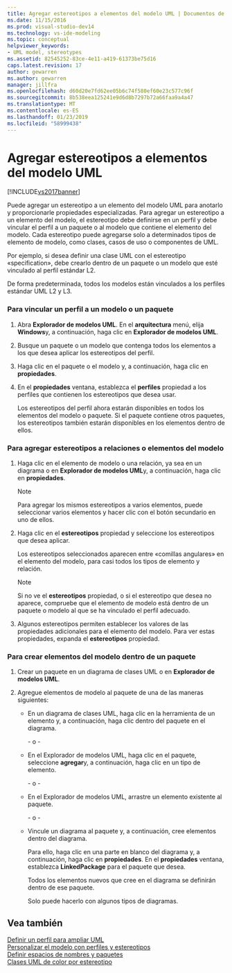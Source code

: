 ```yaml
---
title: Agregar estereotipos a elementos del modelo UML | Documentos de Microsoft
ms.date: 11/15/2016
ms.prod: visual-studio-dev14
ms.technology: vs-ide-modeling
ms.topic: conceptual
helpviewer_keywords:
- UML model, stereotypes
ms.assetid: 82545252-83ce-4e11-a419-61373be75d16
caps.latest.revision: 17
author: gewarren
ms.author: gewarren
manager: jillfra
ms.openlocfilehash: d60d20e7fd62ee05b6c74f580ef60e23c577c96f
ms.sourcegitcommit: 8b538eea125241e9d6d8b7297b72a66faa9a4a47
ms.translationtype: MT
ms.contentlocale: es-ES
ms.lasthandoff: 01/23/2019
ms.locfileid: "58999438"
---
```

# <a name="add-stereotypes-to-uml-model-elements"></a>Agregar estereotipos a elementos del modelo UML
[!INCLUDE[vs2017banner](../includes/vs2017banner.md)]

Puede agregar un estereotipo a un elemento del modelo UML para anotarlo y proporcionarle propiedades especializadas. Para agregar un estereotipo a un elemento del modelo, el estereotipo debe definirse en un perfil y debe vincular el perfil a un paquete o al modelo que contiene el elemento del modelo. Cada estereotipo puede agregarse solo a determinados tipos de elemento de modelo, como clases, casos de uso o componentes de UML.  
  
 Por ejemplo, si desea definir una clase UML con el estereotipo «specification», debe crearlo dentro de un paquete o un modelo que esté vinculado al perfil estándar L2.  
  
 De forma predeterminada, todos los modelos están vinculados a los perfiles estándar UML L2 y L3.  
  
### <a name="to-link-a-profile-to-a-model-or-a-package"></a>Para vincular un perfil a un modelo o un paquete  
  
1.  Abra **Explorador de modelos UML**. En el **arquitectura** menú, elija **Windows**y, a continuación, haga clic en **Explorador de modelos UML**.  
  
2.  Busque un paquete o un modelo que contenga todos los elementos a los que desea aplicar los estereotipos del perfil.  
  
3.  Haga clic en el paquete o el modelo y, a continuación, haga clic en **propiedades**.  
  
4.  En el **propiedades** ventana, establezca el **perfiles** propiedad a los perfiles que contienen los estereotipos que desea usar.  
  
     Los estereotipos del perfil ahora estarán disponibles en todos los elementos del modelo o paquete. Si el paquete contiene otros paquetes, los estereotipos también estarán disponibles en los elementos dentro de ellos.  
  
### <a name="to-add-stereotypes-to-model-elements-or-relationships"></a>Para agregar estereotipos a relaciones o elementos del modelo  
  
1.  Haga clic en el elemento de modelo o una relación, ya sea en un diagrama o en **Explorador de modelos UML**y, a continuación, haga clic en **propiedades**.  
  
    > [!NOTE]
    >  Para agregar los mismos estereotipos a varios elementos, puede seleccionar varios elementos y hacer clic con el botón secundario en uno de ellos.  
  
2.  Haga clic en el **estereotipos** propiedad y seleccione los estereotipos que desea aplicar.  
  
     Los estereotipos seleccionados aparecen entre «comillas angulares» en el elemento del modelo, para casi todos los tipos de elemento y relación.  
  
    > [!NOTE]
    >  Si no ve el **estereotipos** propiedad, o si el estereotipo que desea no aparece, compruebe que el elemento de modelo está dentro de un paquete o modelo al que se ha vinculado el perfil adecuado.  
  
3.  Algunos estereotipos permiten establecer los valores de las propiedades adicionales para el elemento del modelo. Para ver estas propiedades, expanda el **estereotipos** propiedad.  
  
### <a name="to-create-model-elements-within-a-package"></a>Para crear elementos del modelo dentro de un paquete  
  
1.  Crear un paquete en un diagrama de clases UML o en **Explorador de modelos UML**.  
  
2.  Agregue elementos de modelo al paquete de una de las maneras siguientes:  
  
    -   En un diagrama de clases UML, haga clic en la herramienta de un elemento y, a continuación, haga clic dentro del paquete en el diagrama.  
  
         \- o -  
  
    -   En el Explorador de modelos UML, haga clic en el paquete, seleccione **agregar**y, a continuación, haga clic en un tipo de elemento.  
  
         \- o -  
  
    -   En el Explorador de modelos UML, arrastre un elemento existente al paquete.  
  
         \- o -  
  
    -   Vincule un diagrama al paquete y, a continuación, cree elementos dentro del diagrama.  
  
         Para ello, haga clic en una parte en blanco del diagrama y, a continuación, haga clic en **propiedades**. En el **propiedades** ventana, establezca **LinkedPackage** para el paquete que desea.  
  
         Todos los elementos nuevos que cree en el diagrama se definirán dentro de ese paquete.  
  
         Solo puede hacerlo con algunos tipos de diagramas.  
  
## <a name="see-also"></a>Vea también  
 [Definir un perfil para ampliar UML](../modeling/define-a-profile-to-extend-uml.md)   
 [Personalizar el modelo con perfiles y estereotipos](../modeling/customize-your-model-with-profiles-and-stereotypes.md)   
 [Definir espacios de nombres y paquetes](../modeling/define-packages-and-namespaces.md)   
 [Clases UML de color por estereotipo](http://code.msdn.microsoft.com/UML-Color-Classes-by-07de2b70)
